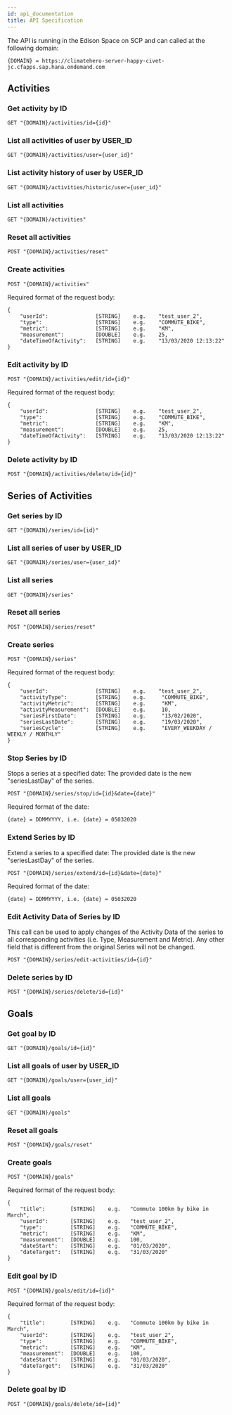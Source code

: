 ```yaml
---
id: api_documentation
title: API Specification
---
```


The API is running in the Edison Space on SCP and can called at the following domain:

```
{DOMAIN} = https://climatehero-server-happy-civet-jc.cfapps.sap.hana.ondemand.com
```

## Activities

### Get activity by ID

```
GET "{DOMAIN}/activities/id={id}"
```

### List all activities of user by USER_ID

```
GET "{DOMAIN}/activities/user={user_id}"
```

### List activity history of user by USER_ID

```
GET "{DOMAIN}/activities/historic/user={user_id}"
```

### List all activities

```
GET "{DOMAIN}/activities"
```

### Reset all activities

```
POST "{DOMAIN}/activities/reset"
```

### Create activities

```
POST "{DOMAIN}/activities"
```

Required format of the request body:

```
{
    "userId":               [STRING]    e.g.    "test_user_2",
    "type":                 [STRING]    e.g.    "COMMUTE_BIKE",
    "metric":               [STRING]    e.g.    "KM",
    "measurement":          [DOUBLE]    e.g.    25,
    "dateTimeOfActivity":   [STRING]    e.g.    "13/03/2020 12:13:22"
}
```

### Edit activity by ID

```
POST "{DOMAIN}/activities/edit/id={id}"
```

Required format of the request body:

```
{
    "userId":               [STRING]    e.g.    "test_user_2",
    "type":                 [STRING]    e.g.    "COMMUTE_BIKE",
    "metric":               [STRING]    e.g.    "KM",
    "measurement":          [DOUBLE]    e.g.    25,
    "dateTimeOfActivity":   [STRING]    e.g.    "13/03/2020 12:13:22"
}
```

### Delete activity by ID

```
POST "{DOMAIN}/activities/delete/id={id}"
```

## Series of Activities

### Get series by ID

```
GET "{DOMAIN}/series/id={id}"
```

### List all series of user by USER_ID

```
GET "{DOMAIN}/series/user={user_id}"
```

### List all series

```
GET "{DOMAIN}/series"
```

### Reset all series

```
POST "{DOMAIN}/series/reset"
```

### Create series

```
POST "{DOMAIN}/series"
```

Required format of the request body:

```
{
    "userId":               [STRING]    e.g.    "test_user_2",
    "activityType":         [STRING]    e.g.     "COMMUTE_BIKE",
    "activityMetric":       [STRING]    e.g.     "KM",
    "activityMeasurement":  [DOUBLE]    e.g.     10,
    "seriesFirstDate":      [STRING]    e.g.     "13/02/2020",
    "seriesLastDate":       [STRING]    e.g.     "19/03/2020",
    "seriesCycle":          [STRING]    e.g.     "EVERY_WEEKDAY / WEEKLY / MONTHLY"
}

```

### Stop Series by ID

Stops a series at a specified date: The provided date is the new "seriesLastDay" of the series.

```
POST "{DOMAIN}/series/stop/id={id}&date={date}"
```

Required format of the date:

```
{date} = DDMMYYYY, i.e. {date} = 05032020
```

### Extend Series by ID

Extend a series to a specified date: The provided date is the new "seriesLastDay" of the series.

```
POST "{DOMAIN}/series/extend/id={id}&date={date}"
```

Required format of the date:

```
{date} = DDMMYYYY, i.e. {date} = 05032020
```

### Edit Activity Data of Series by ID

This call can be used to apply changes of the Activity Data of the series to all corresponding activities (i.e. Type, Measurement and Metric). Any other field that is different from the original Series will not be changed.

```
POST "{DOMAIN}/series/edit-activities/id={id}"
```

### Delete series by ID

```
POST "{DOMAIN}/series/delete/id={id}"
```

## Goals

### Get goal by ID

```
GET "{DOMAIN}/goals/id={id}"
```

### List all goals of user by USER_ID

```
GET "{DOMAIN}/goals/user={user_id}"
```

### List all goals

```
GET "{DOMAIN}/goals"
```

### Reset all goals

```
POST "{DOMAIN}/goals/reset"
```

### Create goals

```
POST "{DOMAIN}/goals"
```

Required format of the request body:

```
{
    "title":        [STRING]    e.g.   "Commute 100km by bike in March",
    "userId":       [STRING]    e.g.   "test_user_2",
    "type":         [STRING]    e.g.   "COMMUTE_BIKE",
    "metric":       [STRING]    e.g.   "KM",
    "measurement":  [DOUBLE]    e.g.   100,
    "dateStart":    [STRING]    e.g.   "01/03/2020",
    "dateTarget":   [STRING]    e.g.   "31/03/2020"
}
```

### Edit goal by ID

```
POST "{DOMAIN}/goals/edit/id={id}"
```

Required format of the request body:

```
{
    "title":        [STRING]    e.g.   "Commute 100km by bike in March",
    "userId":       [STRING]    e.g.   "test_user_2",
    "type":         [STRING]    e.g.   "COMMUTE_BIKE",
    "metric":       [STRING]    e.g.   "KM",
    "measurement":  [DOUBLE]    e.g.   100,
    "dateStart":    [STRING]    e.g.   "01/03/2020",
    "dateTarget":   [STRING]    e.g.   "31/03/2020"
}
```

### Delete goal by ID

```
POST "{DOMAIN}/goals/delete/id={id}"
```
